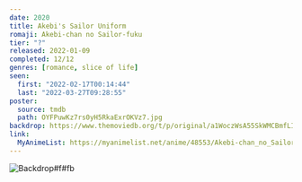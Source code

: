 ```yaml
---
date: 2020
title: Akebi's Sailor Uniform
romaji: Akebi-chan no Sailor-fuku
tier: "?"
released: 2022-01-09
completed: 12/12
genres: [romance, slice of life]
seen:
  first: "2022-02-17T00:14:44"
  last: "2022-03-27T09:28:55"
poster:
  source: tmdb
  path: OYFPuwKz7rs0yH5RkaExrOKVz7.jpg
backdrop: https://www.themoviedb.org/t/p/original/a1WoczWsA55SkWMCBmfLIO0KgGJ.jpg
link:
  MyAnimeList: https://myanimelist.net/anime/48553/Akebi-chan_no_Sailor-fuku
---
```


![Backdrop#f#fb](https://www.themoviedb.org/t/p/original/55QY5FJVUJD5JMPynzLvLmIVJwT.jpg "Source: TMDB")
